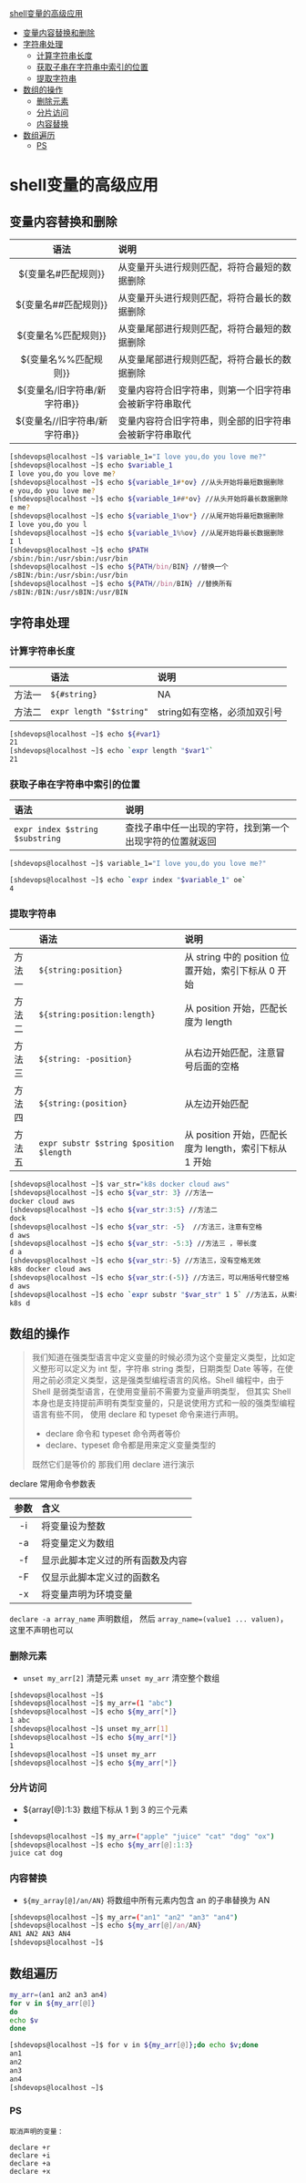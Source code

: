  [shell变量的高级应用](#shell变量的高级应用)
  - [变量内容替换和删除](#变量内容替换和删除)
  - [字符串处理](#字符串处理)
    - [计算字符串长度](#计算字符串长度)
    - [获取子串在字符串中索引的位置](#获取子串在字符串中索引的位置)
    - [提取字符串](#提取字符串)
  - [数组的操作](#数组的操作)
    - [删除元素](#删除元素)
    - [分片访问](#分片访问)
    - [内容替换](#内容替换)
  - [数组遍历](#数组遍历)
    - [PS](#ps)


   

# shell变量的高级应用
## 变量内容替换和删除

|语法	|说明|
| :------------: | :--------------------- | 
|${变量名#匹配规则}}|	从变量开头进行规则匹配，将符合最短的数据删除|
|${变量名##匹配规则}}|	从变量开头进行规则匹配，将符合最长的数据删除|
|${变量名%匹配规则}}|	从变量尾部进行规则匹配，将符合最短的数据删除|
|${变量名%%匹配规则}}	|从变量尾部进行规则匹配，将符合最长的数据删除|
|${变量名/旧字符串/新字符串}}|	变量内容符合旧字符串，则第一个旧字符串会被新字符串取代|
|${变量名//旧字符串/新字符串}}|	变量内容符合旧字符串，则全部的旧字符串会被新字符串取代|

```bash
[shdevops@localhost ~]$ variable_1="I love you,do you love me?"
[shdevops@localhost ~]$ echo $variable_1
I love you,do you love me?
[shdevops@localhost ~]$ echo ${variable_1#*ov} //从头开始将最短数据删除
e you,do you love me?
[shdevops@localhost ~]$ echo ${variable_1##*ov} //从头开始将最长数据删除
e me?
[shdevops@localhost ~]$ echo ${variable_1%ov*} //从尾开始将最短数据删除
I love you,do you l
[shdevops@localhost ~]$ echo ${variable_1%%ov} //从尾开始将最长数据删除
I l
[shdevops@localhost ~]$ echo $PATH
/sbin:/bin:/usr/sbin:/usr/bin
[shdevops@localhost ~]$ echo ${PATH/bin/BIN} //替换一个
/sBIN:/bin:/usr/sbin:/usr/bin
[shdevops@localhost ~]$ echo ${PATH//bin/BIN} //替换所有
/sBIN:/BIN:/usr/sBIN:/usr/BIN
```

## 字符串处理
### 计算字符串长度

|      | 语法 | 说明 |
| :-------- | :------- | :---- |
| 方法一    | `${#string}`      | NA |
| 方法二   | `expr length "$string"`        |string如有空格，必须加双引号  |


```bash
[shdevops@localhost ~]$ echo ${#var1}
21
[shdevops@localhost ~]$ echo `expr length "$var1"`
21
```

### 获取子串在字符串中索引的位置

| 语法 | 说明|
| :--- | :--- |
| `expr index $string $substring` | 查找子串中任一出现的字符，找到第一个出现字符的位置就返回 |

```bash
[shdevops@localhost ~]$ variable_1="I love you,do you love me?"

[shdevops@localhost ~]$ echo `expr index "$variable_1" oe`
4
```
### 提取字符串

| | 语法 | 说明  |
|:---|:---|:---|
|方法一| `${string:position}` | 从 string 中的 position 位置开始，索引下标从 0 开始 |
|方法二 |`${string:position:length}`  | 从 position 开始，匹配长度为 length|
|方法三|`${string: -position}`|从右边开始匹配，注意冒号后面的空格|
|方法四|`${string:(position}`|从左边开始匹配|
|方法五|`expr substr $string $position $length`|从 position 开始，匹配长度为 length，索引下标从 1 开始|

```bash
[shdevops@localhost ~]$ var_str="k8s docker cloud aws"
[shdevops@localhost ~]$ echo ${var_str: 3} //方法一
docker cloud aws
[shdevops@localhost ~]$ echo ${var_str:3:5} //方法二
dock
[shdevops@localhost ~]$ echo ${var_str: -5}  //方法三，注意有空格
d aws
[shdevops@localhost ~]$ echo ${var_str: -5:3} //方法三 ，带长度
d a
[shdevops@localhost ~]$ echo ${var_str:-5} //方法三，没有空格无效
k8s docker cloud aws
[shdevops@localhost ~]$ echo ${var_str:(-5)} //方法三，可以用括号代替空格
d aws
[shdevops@localhost ~]$ echo `expr substr "$var_str" 1 5` //方法五，从索引1开始计数
k8s d

```

## 数组的操作
> 我们知道在强类型语言中定义变量的时候必须为这个变量定义类型，比如定义整形可以定义为 int 型，字符串 string 类型，日期类型 Date 等等，在使用之前必须定义类型，这是强类型编程语言的风格。Shell 编程中，由于 Shell 是弱类型语言，在使用变量前不需要为变量声明类型， 但其实 Shell 本身也是支持提前声明有类型变量的，只是说使用方式和一般的强类型编程语言有些不同， 使用 declare 和 typeset 命令来进行声明。
> * declare 命令和 typeset 命令两者等价
> * declare、typeset 命令都是用来定义变量类型的
> 
> 既然它们是等价的 那我们用 declare 进行演示

declare 常用命令参数表


| 参数 | 含义  |
| :------------: | :--------------------- | 
| -i |	将变量设为整数 |
|-a|	将变量定义为数组|
|-f|	显示此脚本定义过的所有函数及内容|
|-F|	仅显示此脚本定义过的函数名|
|-x|	将变量声明为环境变量|

`declare -a array_name` 声明数组， 然后 `array_name=(value1 ... valuen)`， 这里不声明也可以

### 删除元素
* `unset my_arr[2]` 清楚元素 `unset my_arr` 清空整个数组

```bash
[shdevops@localhost ~]$
[shdevops@localhost ~]$ my_arr=(1 "abc")
[shdevops@localhost ~]$ echo ${my_arr[*]}
1 abc
[shdevops@localhost ~]$ unset my_arr[1]
[shdevops@localhost ~]$ echo ${my_arr[*]}
1
[shdevops@localhost ~]$ unset my_arr
[shdevops@localhost ~]$ echo ${my_arr[*]}
```

###  分片访问
*  ${array[@]:1:3} 数组下标从 1 到 3 的三个元素
*  
```bash
[shdevops@localhost ~]$ my_arr=("apple" "juice" "cat" "dog" "ox")
[shdevops@localhost ~]$ echo ${my_arr[@]:1:3}
juice cat dog
```
### 内容替换
*  `${my_array[@]/an/AN}` 将数组中所有元素内包含 an 的子串替换为 AN
```bash
[shdevops@localhost ~]$ my_arr=("an1" "an2" "an3" "an4")
[shdevops@localhost ~]$ echo ${my_arr[@]/an/AN}
AN1 AN2 AN3 AN4
[shdevops@localhost ~]$
```
## 数组遍历

```bash
my_arr=(an1 an2 an3 an4)
for v in ${my_arr[@]}
do
echo $v
done

[shdevops@localhost ~]$ for v in ${my_arr[@]};do echo $v;done
an1
an2
an3
an4
[shdevops@localhost ~]$
```
### PS
```
取消声明的变量：

declare +r
declare +i
declare +a
declare +x
```